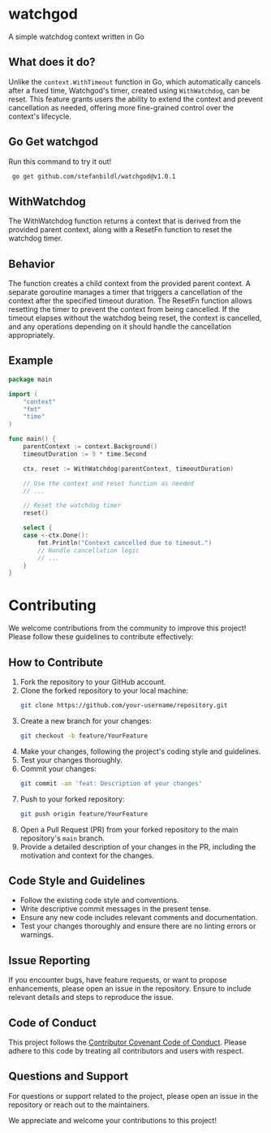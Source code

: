 # watchgod
A simple watchdog context written in Go

## What does it do?
Unlike the `context.WithTimeout` function in Go, which automatically cancels after a fixed time, Watchgod's timer, created using `WithWatchdog`, can be reset. This feature grants users the ability to extend the context and prevent cancellation as needed, offering more fine-grained control over the context's lifecycle.

## Go Get watchgod
Run this command to try it out!
```bash
 go get github.com/stefanbildl/watchgod@v1.0.1
```

## WithWatchdog
The WithWatchdog function returns a context that is derived from the provided parent context, along with a ResetFn function to reset the watchdog timer.

## Behavior
The function creates a child context from the provided parent context.
A separate goroutine manages a timer that triggers a cancellation of the context after the specified timeout duration.
The ResetFn function allows resetting the timer to prevent the context from being cancelled.
If the timeout elapses without the watchdog being reset, the context is cancelled, and any operations depending on it should handle the cancellation appropriately.


## Example

```go
package main

import (
	"context"
	"fmt"
	"time"
)

func main() {
	parentContext := context.Background()
	timeoutDuration := 5 * time.Second

	ctx, reset := WithWatchdog(parentContext, timeoutDuration)

	// Use the context and reset function as needed
	// ...

	// Reset the watchdog timer
	reset()

	select {
	case <-ctx.Done():
		fmt.Println("Context cancelled due to timeout.")
		// Handle cancellation logic
		// ...
	}
}
```


# Contributing

We welcome contributions from the community to improve this project! Please follow these guidelines to contribute effectively:

## How to Contribute

1. Fork the repository to your GitHub account.
2. Clone the forked repository to your local machine:
    ```bash
    git clone https://github.com/your-username/repository.git
    ```
3. Create a new branch for your changes:
    ```bash
    git checkout -b feature/YourFeature
    ```
4. Make your changes, following the project's coding style and guidelines.
5. Test your changes thoroughly.
6. Commit your changes:
    ```bash
    git commit -am 'feat: Description of your changes'
    ```
7. Push to your forked repository:
    ```bash
    git push origin feature/YourFeature
    ```
8. Open a Pull Request (PR) from your forked repository to the main repository's `main` branch.
9. Provide a detailed description of your changes in the PR, including the motivation and context for the changes.

## Code Style and Guidelines

- Follow the existing code style and conventions.
- Write descriptive commit messages in the present tense.
- Ensure any new code includes relevant comments and documentation.
- Test your changes thoroughly and ensure there are no linting errors or warnings.

## Issue Reporting

If you encounter bugs, have feature requests, or want to propose enhancements, please open an issue in the repository. Ensure to include relevant details and steps to reproduce the issue.

## Code of Conduct

This project follows the [Contributor Covenant Code of Conduct](CODE_OF_CONDUCT.md). Please adhere to this code by treating all contributors and users with respect.

## Questions and Support

For questions or support related to the project, please open an issue in the repository or reach out to the maintainers.

We appreciate and welcome your contributions to this project!
